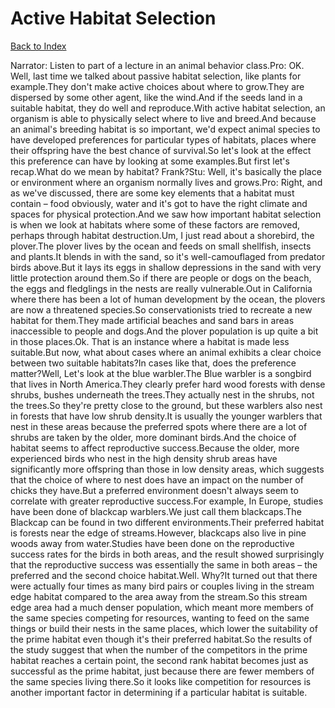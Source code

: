 # Active Habitat Selection
[Back to Index](https://github.com/windows10010/tpoExtractor/blob/master/README.md)

Narrator: Listen to part of a lecture in an animal behavior class.Pro: OK. Well, last time we talked about passive habitat selection, like plants for example.They don't make active choices about where to grow.They are dispersed by some other agent, like the wind.And if the seeds land in a suitable habitat, they do well and reproduce.With active habitat selection, an organism is able to physically select where to live and breed.And because an animal's breeding habitat is so important, we'd expect animal species to have developed preferences for particular types of habitats, places where their offspring have the best chance of survival.So let's look at the effect this preference can have by looking at some examples.But first let's recap.What do we mean by habitat? Frank?Stu: Well, it's basically the place or environment where an organism normally lives and grows.Pro: Right, and as we've discussed, there are some key elements that a habitat must contain – food obviously, water and it's got to have the right climate and spaces for physical protection.And we saw how important habitat selection is when we look at habitats where some of these factors are removed, perhaps through habitat destruction.Um, I just read about a shorebird, the plover.The plover lives by the ocean and feeds on small shellfish, insects and plants.It blends in with the sand, so it's well-camouflaged from predator birds above.But it lays its eggs in shallow depressions in the sand with very little protection around them.So if there are people or dogs on the beach, the eggs and fledglings in the nests are really vulnerable.Out in California where there has been a lot of human development by the ocean, the plovers are now a threatened species.So conservationists tried to recreate a new habitat for them.They made artificial beaches and sand bars in areas inaccessible to people and dogs.And the plover population is up quite a bit in those places.Ok. That is an instance where a habitat is made less suitable.But now, what about cases where an animal exhibits a clear choice between two suitable habitats?In cases like that, does the preference matter?Well, Let's look at the blue warbler.The Blue warbler is a songbird that lives in North America.They clearly prefer hard wood forests with dense shrubs, bushes underneath the trees.They actually nest in the shrubs, not the trees.So they're pretty close to the ground, but these warblers also nest in forests that have low shrub density.It is usually the younger warblers that nest in these areas because the preferred spots where there are a lot of shrubs are taken by the older, more dominant birds.And the choice of habitat seems to affect reproductive success.Because the older, more experienced birds who nest in the high density shrub areas have significantly more offspring than those in low density areas, which suggests that the choice of where to nest does have an impact on the number of chicks they have.But a preferred environment doesn't always seem to correlate with greater reproductive success.For example, In Europe, studies have been done of blackcap warblers.We just call them blackcaps.The Blackcap can be found in two different environments.Their preferred habitat is forests near the edge of streams.However, blackcaps also live in pine woods away from water.Studies have been done on the reproductive success rates for the birds in both areas, and the result showed surprisingly that the reproductive success was essentially the same in both areas – the preferred and the second choice habitat.Well. Why?It turned out that there were actually four times as many bird pairs or couples living in the stream edge habitat compared to the area away from the stream.So this stream edge area had a much denser population, which meant more members of the same species competing for resources, wanting to feed on the same things or build their nests in the same places, which lower the suitability of the prime habitat even though it's their preferred habitat.So the results of the study suggest that when the number of the competitors in the prime habitat reaches a certain point, the second rank habitat becomes just as successful as the prime habitat, just because there are fewer members of the same species living there.So it looks like competition for resources is another important factor in determining if a particular habitat is suitable.
 